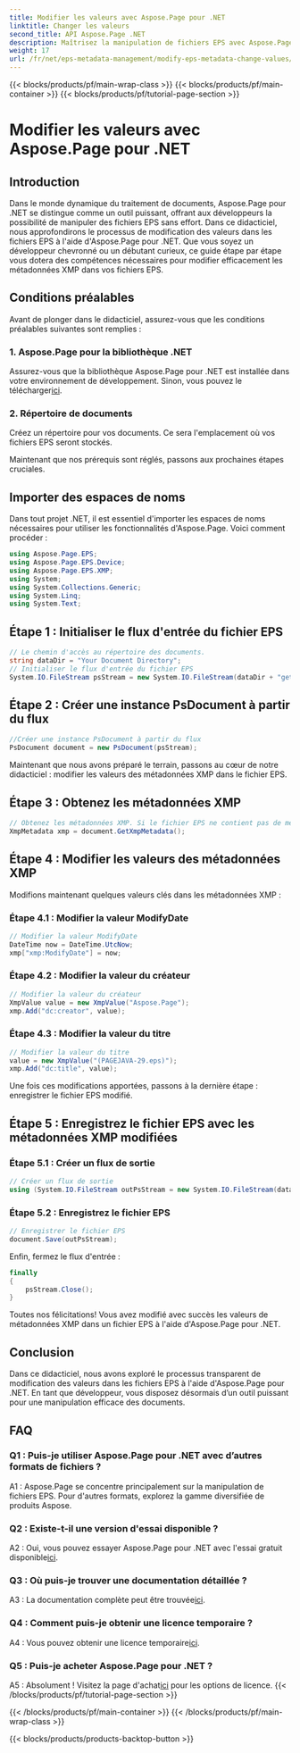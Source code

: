 ```yaml
---
title: Modifier les valeurs avec Aspose.Page pour .NET
linktitle: Changer les valeurs
second_title: API Aspose.Page .NET
description: Maîtrisez la manipulation de fichiers EPS avec Aspose.Page pour .NET. Modifiez les valeurs des métadonnées XMP sans effort.
weight: 17
url: /fr/net/eps-metadata-management/modify-eps-metadata-change-values/
---
```


{{< blocks/products/pf/main-wrap-class >}}
{{< blocks/products/pf/main-container >}}
{{< blocks/products/pf/tutorial-page-section >}}

# Modifier les valeurs avec Aspose.Page pour .NET

## Introduction

Dans le monde dynamique du traitement de documents, Aspose.Page pour .NET se distingue comme un outil puissant, offrant aux développeurs la possibilité de manipuler des fichiers EPS sans effort. Dans ce didacticiel, nous approfondirons le processus de modification des valeurs dans les fichiers EPS à l'aide d'Aspose.Page pour .NET. Que vous soyez un développeur chevronné ou un débutant curieux, ce guide étape par étape vous dotera des compétences nécessaires pour modifier efficacement les métadonnées XMP dans vos fichiers EPS.

## Conditions préalables

Avant de plonger dans le didacticiel, assurez-vous que les conditions préalables suivantes sont remplies :

### 1. Aspose.Page pour la bibliothèque .NET

Assurez-vous que la bibliothèque Aspose.Page pour .NET est installée dans votre environnement de développement. Sinon, vous pouvez le télécharger[ici](https://releases.aspose.com/page/net/).

### 2. Répertoire de documents

Créez un répertoire pour vos documents. Ce sera l'emplacement où vos fichiers EPS seront stockés.

Maintenant que nos prérequis sont réglés, passons aux prochaines étapes cruciales.

## Importer des espaces de noms

Dans tout projet .NET, il est essentiel d'importer les espaces de noms nécessaires pour utiliser les fonctionnalités d'Aspose.Page. Voici comment procéder :

```csharp
using Aspose.Page.EPS;
using Aspose.Page.EPS.Device;
using Aspose.Page.EPS.XMP;
using System;
using System.Collections.Generic;
using System.Linq;
using System.Text;
```

## Étape 1 : Initialiser le flux d'entrée du fichier EPS

```csharp
// Le chemin d'accès au répertoire des documents.
string dataDir = "Your Document Directory";
// Initialiser le flux d'entrée du fichier EPS
System.IO.FileStream psStream = new System.IO.FileStream(dataDir + "get_input.eps", System.IO.FileMode.Open, System.IO.FileAccess.Read);
```

## Étape 2 : Créer une instance PsDocument à partir du flux

```csharp
//Créer une instance PsDocument à partir du flux
PsDocument document = new PsDocument(psStream);
```

Maintenant que nous avons préparé le terrain, passons au cœur de notre didacticiel : modifier les valeurs des métadonnées XMP dans le fichier EPS.

## Étape 3 : Obtenez les métadonnées XMP

```csharp
// Obtenez les métadonnées XMP. Si le fichier EPS ne contient pas de métadonnées XMP, nous en obtenons une nouvelle remplie de valeurs provenant des commentaires de métadonnées PS (%%Creator, %%CreateDate, %%Title, etc.)
XmpMetadata xmp = document.GetXmpMetadata();
```

## Étape 4 : Modifier les valeurs des métadonnées XMP

Modifions maintenant quelques valeurs clés dans les métadonnées XMP :

### Étape 4.1 : Modifier la valeur ModifyDate

```csharp
// Modifier la valeur ModifyDate
DateTime now = DateTime.UtcNow;
xmp["xmp:ModifyDate"] = now;
```

### Étape 4.2 : Modifier la valeur du créateur

```csharp
// Modifier la valeur du créateur
XmpValue value = new XmpValue("Aspose.Page");
xmp.Add("dc:creator", value);
```

### Étape 4.3 : Modifier la valeur du titre

```csharp
// Modifier la valeur du titre
value = new XmpValue("(PAGEJAVA-29.eps)");
xmp.Add("dc:title", value);
```

Une fois ces modifications apportées, passons à la dernière étape : enregistrer le fichier EPS modifié.

## Étape 5 : Enregistrez le fichier EPS avec les métadonnées XMP modifiées

### Étape 5.1 : Créer un flux de sortie

```csharp
// Créer un flux de sortie
using (System.IO.FileStream outPsStream = new System.IO.FileStream(dataDir + "change_values_output.eps", System.IO.FileMode.Create, System.IO.FileAccess.Write))
```

### Étape 5.2 : Enregistrez le fichier EPS

```csharp
// Enregistrer le fichier EPS
document.Save(outPsStream);
```

Enfin, fermez le flux d'entrée :

```csharp
finally
{
    psStream.Close();
}
```

Toutes nos félicitations! Vous avez modifié avec succès les valeurs de métadonnées XMP dans un fichier EPS à l'aide d'Aspose.Page pour .NET.

## Conclusion

Dans ce didacticiel, nous avons exploré le processus transparent de modification des valeurs dans les fichiers EPS à l'aide d'Aspose.Page pour .NET. En tant que développeur, vous disposez désormais d’un outil puissant pour une manipulation efficace des documents.

## FAQ

### Q1 : Puis-je utiliser Aspose.Page pour .NET avec d’autres formats de fichiers ?

A1 : Aspose.Page se concentre principalement sur la manipulation de fichiers EPS. Pour d'autres formats, explorez la gamme diversifiée de produits Aspose.

### Q2 : Existe-t-il une version d'essai disponible ?

 A2 : Oui, vous pouvez essayer Aspose.Page pour .NET avec l'essai gratuit disponible[ici](https://releases.aspose.com/).

### Q3 : Où puis-je trouver une documentation détaillée ?

 A3 : La documentation complète peut être trouvée[ici](https://reference.aspose.com/page/net/).

### Q4 : Comment puis-je obtenir une licence temporaire ?

 A4 : Vous pouvez obtenir une licence temporaire[ici](https://purchase.aspose.com/temporary-license/).

### Q5 : Puis-je acheter Aspose.Page pour .NET ?

 A5 : Absolument ! Visitez la page d'achat[ici](https://purchase.aspose.com/buy) pour les options de licence.
{{< /blocks/products/pf/tutorial-page-section >}}

{{< /blocks/products/pf/main-container >}}
{{< /blocks/products/pf/main-wrap-class >}}

{{< blocks/products/products-backtop-button >}}
